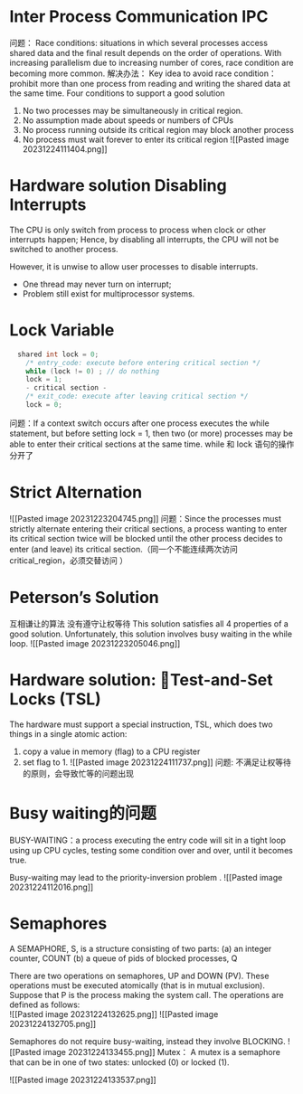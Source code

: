 # Inter Process Communication IPC
问题：
Race conditions: situations in which several processes access shared data and the final result depends on the order of operations.
With increasing parallelism due to increasing number of cores, race condition are becoming more common.
解决办法：
Key idea to avoid race condition：prohibit more than one process from reading and writing the shared data at the same time.
Four conditions to support a good solution
1. No two processes may be simultaneously in critical region. 
2. No assumption made about speeds or numbers of CPUs
3. No process running outside its critical region may block another process
4. No process must wait forever to enter its critical region
![[Pasted image 20231224111404.png]]


# Hardware solution Disabling Interrupts

The CPU is only switch from process to process when clock or other interrupts happen; Hence, by disabling all interrupts, the CPU will not be switched to another process.

However, it is unwise to allow user processes to disable interrupts.
- One thread may never turn on interrupt;
- Problem still exist for multiprocessor systems.



# Lock Variable
```c++ 
  shared int lock = 0;
	/* entry_code: execute before entering critical section */
	while (lock != 0) ; // do nothing
	lock = 1;
	- critical section -
	/* exit_code: execute after leaving critical section */
	lock = 0;


```
问题：If a context switch occurs after one process executes the while statement, but before setting lock = 1, then two (or more) processes may be able to enter their critical sections at the same time.  while 和 lock 语句的操作分开了 

# Strict Alternation
![[Pasted image 20231223204745.png]]
问题：Since the processes must strictly alternate entering their critical sections, a process wanting to enter its critical section twice will be blocked until the other process decides to enter (and leave) its critical section.（同一个不能连续两次访问 critical_region，必须交替访问 ）

# Peterson’s Solution
互相谦让的算法  没有遵守让权等待
This solution satisfies all 4 properties of a good solution. Unfortunately, this solution involves busy waiting in the while loop. 
![[Pasted image 20231223205046.png]]


# Hardware solution: Test-and-Set Locks (TSL)
The hardware must support a special instruction, TSL, which does two things in a single atomic action:
1. copy a value in memory (flag) to a CPU register
2. set flag to 1.
![[Pasted image 20231224111737.png]]
问题: 不满足让权等待的原则，会导致忙等的问题出现
# Busy waiting的问题
BUSY-WAITING：a process executing the entry code will sit in a tight loop using up CPU cycles, testing some condition over and over, until it becomes true.

Busy-waiting may lead to the priority-inversion problem .
![[Pasted image 20231224112016.png]]

# Semaphores 
A SEMAPHORE, S, is a structure consisting of two parts:
    (a) an integer counter, COUNT
    (b) a queue of pids of blocked processes, Q

There are two operations on semaphores, UP and DOWN (PV).  These operations must be executed atomically (that is in mutual exclusion). Suppose that P is the process  making the system call. The operations are defined  as follows: 	
![[Pasted image 20231224132625.png]]
![[Pasted image 20231224132705.png]]

Semaphores do not require busy-waiting, instead they involve BLOCKING.
![[Pasted image 20231224133455.png]]
Mutex：
A mutex is a semaphore that can be in one of two states: unlocked (0) or locked (1).

![[Pasted image 20231224133537.png]]
## 